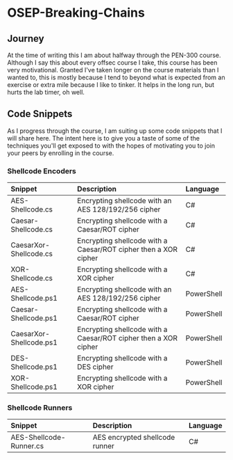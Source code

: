 # OSEP-Breaking-Chains

## Journey

At the time of writing this I am about halfway through the PEN-300 course. Although I say this about every offsec course I take, this course has been very motivational. Granted I've taken longer on the course materials than I wanted to, this is mostly because I tend to beyond what is expected from an exercise or extra mile because I like to tinker. It helps in the long run, but hurts the lab timer, oh well. 

## Code Snippets

As I progress through the course, I am suiting up some code snippets that I will share here. The intent here is to give you a taste of some of the techniques you'll get exposed to with the hopes of motivating you to join your peers by enrolling in the course.

### Shellcode Encoders

| Snippet | Description | Language
| :-- | :--| :--|
| AES-Shellcode.cs | Encrypting shellcode with an AES 128/192/256 cipher | C# |
| Caesar-Shellcode.cs | Encrypting shellcode with a Caesar/ROT cipher | C# |
| CaesarXor-Shellcode.cs | Encrypting shellcode with a Caesar/ROT cipher then a XOR cipher | C# |
| XOR-Shellcode.cs | Encrypting shellcode with a XOR cipher | C# |
| AES-Shellcode.ps1 | Encrypting shellcode with an AES 128/192/256 cipher | PowerShell |
| Caesar-Shellcode.ps1 | Encrypting shellcode with a Caesar/ROT cipher | PowerShell |
| CaesarXor-Shellcode.ps1 | Encrypting shellcode with a Caesar/ROT cipher then a XOR cipher | PowerShell |
| DES-Shellcode.ps1 | Encrypting shellcode with a DES cipher | PowerShell |
| XOR-Shellcode.ps1 | Encrypting shellcode with a XOR cipher | PowerShell |

### Shellcode Runners
| Snippet | Description | Language
| :-- | :--| :--|
| AES-Shellcode-Runner.cs | AES encrypted shellcode runner | C# |
